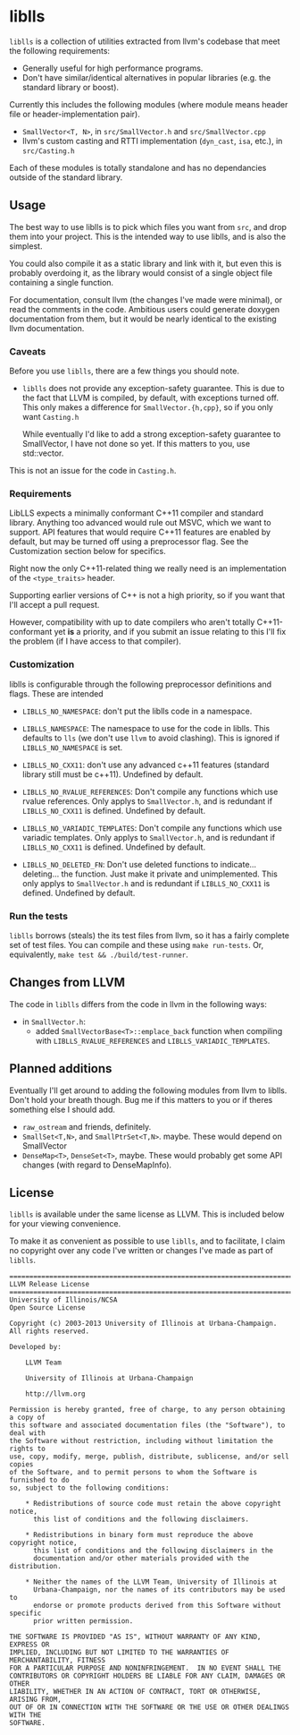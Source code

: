# liblls

`liblls` is a collection of utilities extracted from llvm's codebase that meet the following requirements:

- Generally useful for high performance programs.
- Don't have similar/identical alternatives in popular libraries (e.g. the standard library or boost).

Currently this includes the following modules (where module means header file or header-implementation pair).

- `SmallVector<T, N>`, in `src/SmallVector.h` and `src/SmallVector.cpp`
- llvm's custom casting and RTTI implementation (`dyn_cast`, `isa`, etc.), in `src/Casting.h`

Each of these modules is totally standalone and has no dependancies outside of the standard library.


## Usage

The best way to use liblls is to pick which files you want from `src`, and drop them into your project. This is the intended way to use liblls, and is also the simplest.

You could also compile it as a static library and link with it, but even this is probably overdoing it, as the library would consist of a single object file containing a single function.

For documentation, consult llvm (the changes I've made were minimal), or read the comments in the code. Ambitious users could generate doxygen documentation from them, but it would be nearly identical to the existing llvm documentation.

### Caveats

Before you use `liblls`, there are a few things you should note.

- `liblls` does not provide any exception-safety guarantee. This is due to the fact that LLVM is compiled, by default, with exceptions turned off. This only makes a difference for `SmallVector.{h,cpp}`, so if you only want `Casting.h`

  While eventually I'd like to add a strong exception-safety guarantee to SmallVector, I have not done so yet. If this matters to you, use std::vector.

This is not an issue for the code in `Casting.h`.

### Requirements

LibLLS expects a minimally conformant C++11 compiler and standard library. Anything too advanced would rule out MSVC, which we want to support. API features that would require C++11 features are enabled by default, but may be turned off using a preprocessor flag. See the Customization section below for specifics.

Right now the only C++11-related thing we really need is an implementation of the `<type_traits>` header.

Supporting earlier versions of C++ is not a high priority, so if you want that I'll accept a pull request.

However, compatibility with up to date compilers who aren't totally C++11-conformant yet **is** a priority, and if you submit an issue relating to this I'll fix the problem (if I have access to that compiler).

### Customization

liblls is configurable through the following preprocessor definitions and flags. These are intended

- `LIBLLS_NO_NAMESPACE`: don't put the liblls code in a namespace.

- `LIBLLS_NAMESPACE`: The namespace to use for the code in liblls. This defaults to `lls` (we don't use `llvm` to avoid clashing). This is ignored if `LIBLLS_NO_NAMESPACE` is set.

- `LIBLLS_NO_CXX11`: don't use any advanced c++11 features (standard library still must be c++11). Undefined by default.

- `LIBLLS_NO_RVALUE_REFERENCES`: Don't compile any functions which use rvalue references. Only applys to `SmallVector.h`, and is redundant if `LIBLLS_NO_CXX11` is defined. Undefined by default.

- `LIBLLS_NO_VARIADIC_TEMPLATES`: Don't compile any functions which use variadic templates. Only applys to `SmallVector.h`, and is redundant if `LIBLLS_NO_CXX11` is defined. Undefined by default.

- `LIBLLS_NO_DELETED_FN`: Don't use deleted functions to indicate... deleting... the function. Just make it private and unimplemented. This only applys to `SmallVector.h` and is redundant if `LIBLLS_NO_CXX11` is defined. Undefined by default.

### Run the tests

`liblls` borrows (steals) the its test files from llvm, so it has a fairly complete set of test files. You can compile and these using `make run-tests`. Or, equivalently, `make test && ./build/test-runner`.

## Changes from LLVM

The code in `liblls` differs from the code in llvm in the following ways:

- in `SmallVector.h`:
    - added `SmallVectorBase<T>::emplace_back` function when compiling with `LIBLLS_RVALUE_REFERENCES` and `LIBLLS_VARIADIC_TEMPLATES`.


## Planned additions
Eventually I'll get around to adding the following modules from llvm to liblls. Don't hold your breath though.  Bug me if this matters to you or if theres something else I should add.

- `raw_ostream` and friends, definitely.
- `SmallSet<T,N>`, and `SmallPtrSet<T,N>`. maybe. These would depend on SmallVector
- `DenseMap<T>`, `DenseSet<T>`, maybe. These would probably get some API changes (with regard to DenseMapInfo).

## License

`liblls` is available under the same license as LLVM. This is included below for your viewing convenience.

To make it as convenient as possible to use `liblls`, and to facilitate, I claim no copyright over any code I've written or changes I've made as part of `liblls`.


    ==============================================================================
    LLVM Release License
    ==============================================================================
    University of Illinois/NCSA
    Open Source License

    Copyright (c) 2003-2013 University of Illinois at Urbana-Champaign.
    All rights reserved.

    Developed by:

        LLVM Team

        University of Illinois at Urbana-Champaign

        http://llvm.org

    Permission is hereby granted, free of charge, to any person obtaining a copy of
    this software and associated documentation files (the "Software"), to deal with
    the Software without restriction, including without limitation the rights to
    use, copy, modify, merge, publish, distribute, sublicense, and/or sell copies
    of the Software, and to permit persons to whom the Software is furnished to do
    so, subject to the following conditions:

        * Redistributions of source code must retain the above copyright notice,
          this list of conditions and the following disclaimers.

        * Redistributions in binary form must reproduce the above copyright notice,
          this list of conditions and the following disclaimers in the
          documentation and/or other materials provided with the distribution.

        * Neither the names of the LLVM Team, University of Illinois at
          Urbana-Champaign, nor the names of its contributors may be used to
          endorse or promote products derived from this Software without specific
          prior written permission.

    THE SOFTWARE IS PROVIDED "AS IS", WITHOUT WARRANTY OF ANY KIND, EXPRESS OR
    IMPLIED, INCLUDING BUT NOT LIMITED TO THE WARRANTIES OF MERCHANTABILITY, FITNESS
    FOR A PARTICULAR PURPOSE AND NONINFRINGEMENT.  IN NO EVENT SHALL THE
    CONTRIBUTORS OR COPYRIGHT HOLDERS BE LIABLE FOR ANY CLAIM, DAMAGES OR OTHER
    LIABILITY, WHETHER IN AN ACTION OF CONTRACT, TORT OR OTHERWISE, ARISING FROM,
    OUT OF OR IN CONNECTION WITH THE SOFTWARE OR THE USE OR OTHER DEALINGS WITH THE
    SOFTWARE.



